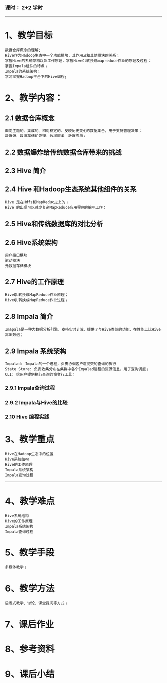### 课时： 2+2 学时

***
# 1、教学目标 
    数据仓库概念的理解;
    Hive作为Hadoop生态中一个功能模块，其作用及和其他模块的关系；
    掌握Hive的系统架构以及工作原理，掌握HiveQl转换成mapreduce作业的原理及过程；
    掌握Impala组件的特点；
    Impala的系统架构；
    学习掌握Hadoop平台下的Hive编程;

# 2、教学内容：
## 2.1 数据仓库概念
    面向主题的、集成的、相对稳定的、反映历史变化的数据集合，用于支持管理决策； 
    数据源、数据存储和管理、数据服务、数据应用；
## 2.2 数据爆炸给传统数据仓库带来的挑战
## 2.3 Hive 简介
## 2.4 Hive 和Hadoop生态系统其他组件的关系
    Hive 是在Hdfs和MapReduc之上的；
    Hive 的出现可以减少复杂MapReduce应用程序的编写工作；
## 2.5 Hive和传统数据库的对比分析
## 2.6 Hive系统架构
    用户接口模块
    驱动模块
    元数据存储模块
## 2.7 Hive的工作原理
    HiveQL转换成MapReduce作业原理；
    HiveQL转换成MapReduce作业过程；

## 2.8 Impala 简介
    Imapala是一种大数据分析引擎，支持实时计算，提供了与Hive类似的功能，在性能上比Hive高出数倍；
## 2.9 Impala 系统架构
    Impalad: Impala的一个进程，负责协调客户端提交的查询的执行
    State Store: 负责收集分布在集群中各个Impalad进程的资源信息，用于查询调度；
    CLI: 给用户提供执行查询的命令行工具；
### 2.9.1 Impala查询过程
### 2.9.2 Impala与Hive的比较
### 2.10 Hive 编程实践

# 3、教学重点
    Hive在Hadoop生态中的位置
    Hive系统结构
    Hive的工作原理
    Impala系统架构
    Impala查询过程
***

# 4、教学难点
    Hive系统结构
    Hive的工作原理
    Impala系统架构
    Impala查询过程

# 5、教学手段
    多媒体教学；
# 6、教学方法
    启发式教学、讨论、课堂提问等方式；

# 7、课后作业
# 8、参考资料
# 9、课后小结
